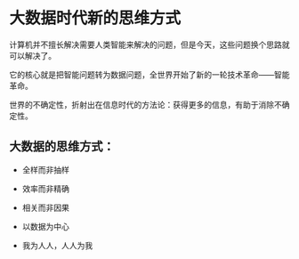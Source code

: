 # 大数据时代新的思维方式

计算机并不擅长解决需要人类智能来解决的问题，但是今天，这些问题换个思路就可以解决了。

它的核心就是把智能问题转为数据问题，全世界开始了新的一轮技术革命——智能革命。

世界的不确定性，折射出在信息时代的方法论：获得更多的信息，有助于消除不确定性。

## 大数据的思维方式：

- 全样而非抽样

- 效率而非精确

- 相关而非因果

- 以数据为中心

- 我为人人，人人为我

